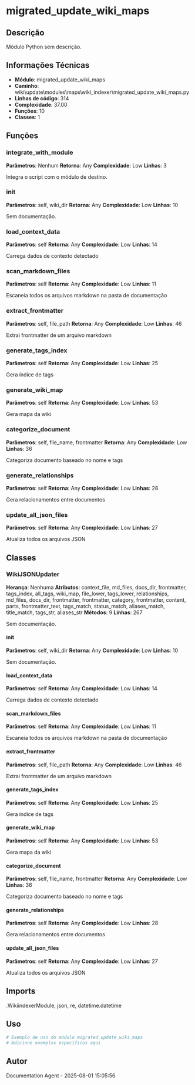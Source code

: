 # migrated_update_wiki_maps

## Descrição

Módulo Python sem descrição.

## Informações Técnicas

- **Módulo**: migrated_update_wiki_maps
- **Caminho**: wiki\update\modules\maps\wiki_indexer\migrated_update_wiki_maps.py
- **Linhas de código**: 314
- **Complexidade**: 37.00
- **Funções**: 10
- **Classes**: 1

## Funções

### integrate_with_module

**Parâmetros**: Nenhum
**Retorna**: Any
**Complexidade**: Low
**Linhas**: 3

Integra o script com o módulo de destino.

### __init__

**Parâmetros**: self, wiki_dir
**Retorna**: Any
**Complexidade**: Low
**Linhas**: 10

Sem documentação.

### load_context_data

**Parâmetros**: self
**Retorna**: Any
**Complexidade**: Low
**Linhas**: 14

Carrega dados de contexto detectado

### scan_markdown_files

**Parâmetros**: self
**Retorna**: Any
**Complexidade**: Low
**Linhas**: 11

Escaneia todos os arquivos markdown na pasta de documentação

### extract_frontmatter

**Parâmetros**: self, file_path
**Retorna**: Any
**Complexidade**: Low
**Linhas**: 46

Extrai frontmatter de um arquivo markdown

### generate_tags_index

**Parâmetros**: self
**Retorna**: Any
**Complexidade**: Low
**Linhas**: 25

Gera índice de tags

### generate_wiki_map

**Parâmetros**: self
**Retorna**: Any
**Complexidade**: Low
**Linhas**: 53

Gera mapa da wiki

### categorize_document

**Parâmetros**: self, file_name, frontmatter
**Retorna**: Any
**Complexidade**: Low
**Linhas**: 36

Categoriza documento baseado no nome e tags

### generate_relationships

**Parâmetros**: self
**Retorna**: Any
**Complexidade**: Low
**Linhas**: 28

Gera relacionamentos entre documentos

### update_all_json_files

**Parâmetros**: self
**Retorna**: Any
**Complexidade**: Low
**Linhas**: 27

Atualiza todos os arquivos JSON

## Classes

### WikiJSONUpdater

**Herança**: Nenhuma
**Atributos**: context_file, md_files, docs_dir, frontmatter, tags_index, all_tags, wiki_map, file_lower, tags_lower, relationships, md_files, docs_dir, frontmatter, frontmatter, category, frontmatter, content, parts, frontmatter_text, tags_match, status_match, aliases_match, title_match, tags_str, aliases_str
**Métodos**: 9
**Linhas**: 267

Sem documentação.

#### __init__

**Parâmetros**: self, wiki_dir
**Retorna**: Any
**Complexidade**: Low
**Linhas**: 10

Sem documentação.

#### load_context_data

**Parâmetros**: self
**Retorna**: Any
**Complexidade**: Low
**Linhas**: 14

Carrega dados de contexto detectado

#### scan_markdown_files

**Parâmetros**: self
**Retorna**: Any
**Complexidade**: Low
**Linhas**: 11

Escaneia todos os arquivos markdown na pasta de documentação

#### extract_frontmatter

**Parâmetros**: self, file_path
**Retorna**: Any
**Complexidade**: Low
**Linhas**: 46

Extrai frontmatter de um arquivo markdown

#### generate_tags_index

**Parâmetros**: self
**Retorna**: Any
**Complexidade**: Low
**Linhas**: 25

Gera índice de tags

#### generate_wiki_map

**Parâmetros**: self
**Retorna**: Any
**Complexidade**: Low
**Linhas**: 53

Gera mapa da wiki

#### categorize_document

**Parâmetros**: self, file_name, frontmatter
**Retorna**: Any
**Complexidade**: Low
**Linhas**: 36

Categoriza documento baseado no nome e tags

#### generate_relationships

**Parâmetros**: self
**Retorna**: Any
**Complexidade**: Low
**Linhas**: 28

Gera relacionamentos entre documentos

#### update_all_json_files

**Parâmetros**: self
**Retorna**: Any
**Complexidade**: Low
**Linhas**: 27

Atualiza todos os arquivos JSON

## Imports

.WikiindexerModule, json, re, datetime.datetime

## Uso

```python
# Exemplo de uso do módulo migrated_update_wiki_maps
# Adicione exemplos específicos aqui
```

## Autor

Documentation Agent - 2025-08-01 15:05:56
